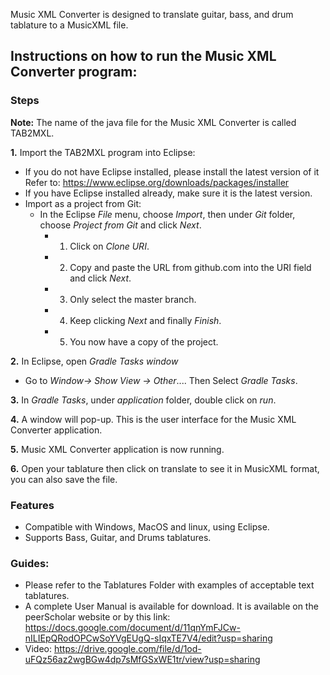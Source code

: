 Music XML Converter is designed to translate guitar, bass, and drum tablature to a MusicXML file. 

## Instructions on how to run the Music XML Converter program:

### Steps 
**Note:** The name of the java file for the Music XML Converter is called TAB2MXL. <br />

**1.** Import the TAB2MXL program into Eclipse: <br />
- If you do not have Eclipse installed, please install the latest version of it <br />
   Refer to: https://www.eclipse.org/downloads/packages/installer
- If you have Eclipse installed already, make sure it is the latest version.
- Import as a project from Git:
  - In the Eclipse *File* menu, choose *Import*, then under *Git* folder, choose *Project from Git* and click *Next*.
    - 1. Click on *Clone URI*.
     - 2. Copy and paste the URL from github.com into the URI field and click *Next*.
      -  3. Only select the master branch.
      -  4. Keep clicking *Next* and finally *Finish*.
      -  5. You now have a copy of the project.
  
 **2.** In Eclipse, open *Gradle Tasks window* 
 - Go to *Window→ Show View → Other*.... Then Select *Gradle Tasks*.
 
 **3.**  In *Gradle Tasks*, under *application* folder, double click on *run*.
 
 **4.** A window will pop-up. This is the user interface for the Music XML Converter application.
 
 **5.** Music XML Converter application is now running.
 
 **6.** Open your tablature then click on translate to see it in MusicXML format, you can also save the file.
 
### Features
- Compatible with Windows, MacOS and linux, using Eclipse. 
- Supports Bass, Guitar, and Drums tablatures. 

### Guides:
- Please refer to the Tablatures Folder with examples of acceptable text tablatures.
- A complete User Manual is available for download. It is available on the peerScholar website or by this link: 
https://docs.google.com/document/d/11qnYmFJCw-nILIEpQRodOPCwSoYVgEUgQ-sIqxTE7V4/edit?usp=sharing
- Video: https://drive.google.com/file/d/1od-uFQz56az2wgBGw4dp7sMfGSxWE1tr/view?usp=sharing
